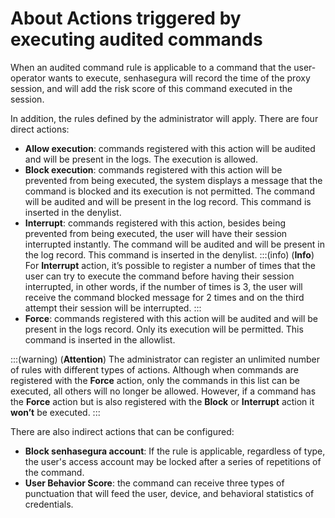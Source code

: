 # About Actions triggered by executing audited commands

When an audited command rule is applicable to a command that the user-operator wants to execute, senhasegura will record the time of the proxy session, and will add the risk score of this command executed in the session.

In addition, the rules defined by the administrator will apply. There are four direct actions:

* **Allow execution**: commands registered with this action will be audited and will be present in the logs. The execution is allowed.
* **Block execution**: commands registered with this action will be prevented from being executed, the system displays a message that the command is blocked and its execution is not permitted. The command will be audited and will be present in the log record. This command is inserted in the denylist.
* **Interrupt**: commands registered with this action, besides being prevented from being executed, the user will have their session interrupted instantly. The command will be audited and will be present in the log record. This command is inserted in the denylist.
    :::(info) (**Info**)
    For **Interrupt** action, it’s possible to register a number of times that the user can try to execute the command before having their session interrupted, in other words, if the number of times is 3, the user will receive the command blocked message for 2 times and on the third attempt their session will be interrupted.
    :::
* **Force**: commands registered with this action will be audited and will be present in the logs record. Only its execution will be permitted. This command is inserted in the allowlist.

:::(warning) (**Attention**)
The administrator can register an unlimited number of rules with different types of actions. Although when commands are registered with the **Force** action, only the commands in this list can be executed, all others will no longer be allowed. However, if a command has the **Force** action but is also registered with the **Block** or **Interrupt** action it **won’t** be executed.
:::

There are also indirect actions that can be configured:

* **Block senhasegura account**: If the rule is applicable, regardless of type, the user's access account may be locked after a series of repetitions of the command.
* **User Behavior Score**: the command can receive three types of punctuation that will feed the user, device, and behavioral statistics of credentials.